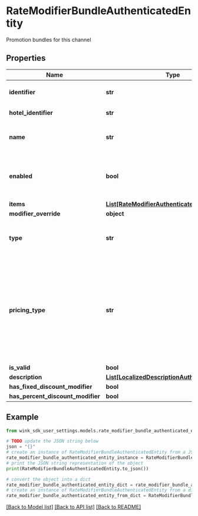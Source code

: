 # RateModifierBundleAuthenticatedEntity

Promotion bundles for this channel

## Properties

Name | Type | Description | Notes
------------ | ------------- | ------------- | -------------
**identifier** | **str** | Unique record identifier | 
**hotel_identifier** | **str** | Hotel identifier. | 
**name** | **str** | Internal name of promotion ancillary. | 
**enabled** | **bool** | Whether this promotion ancillary is enabled or not. | [default to True]
**items** | [**List[RateModifierAuthenticatedEntity]**](RateModifierAuthenticatedEntity.md) |  | 
**modifier_override** | **object** |  | [optional] 
**type** | **str** | Required if manual override modifier is not null | [optional] 
**pricing_type** | **str** | Determines whether this discount should be applied per night, per stay or per person - per night; Required if amount override is not null | [optional] 
**is_valid** | **bool** |  | [optional] 
**description** | [**List[LocalizedDescriptionAuthenticatedEntity]**](LocalizedDescriptionAuthenticatedEntity.md) |  | [optional] 
**has_fixed_discount_modifier** | **bool** |  | [optional] 
**has_percent_discount_modifier** | **bool** |  | [optional] 

## Example

```python
from wink_sdk_user_settings.models.rate_modifier_bundle_authenticated_entity import RateModifierBundleAuthenticatedEntity

# TODO update the JSON string below
json = "{}"
# create an instance of RateModifierBundleAuthenticatedEntity from a JSON string
rate_modifier_bundle_authenticated_entity_instance = RateModifierBundleAuthenticatedEntity.from_json(json)
# print the JSON string representation of the object
print(RateModifierBundleAuthenticatedEntity.to_json())

# convert the object into a dict
rate_modifier_bundle_authenticated_entity_dict = rate_modifier_bundle_authenticated_entity_instance.to_dict()
# create an instance of RateModifierBundleAuthenticatedEntity from a dict
rate_modifier_bundle_authenticated_entity_from_dict = RateModifierBundleAuthenticatedEntity.from_dict(rate_modifier_bundle_authenticated_entity_dict)
```
[[Back to Model list]](../README.md#documentation-for-models) [[Back to API list]](../README.md#documentation-for-api-endpoints) [[Back to README]](../README.md)


